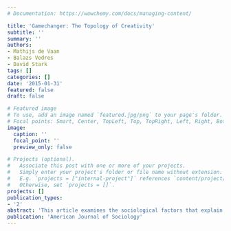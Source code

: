 ```yaml
---
# Documentation: https://wowchemy.com/docs/managing-content/

title: 'Gamechanger: The Topology of Creativity'
subtitle: ''
summary: ''
authors:
- Mathijs de Vaan
- Balazs Vedres
- David Stark
tags: []
categories: []
date: '2015-01-31'
featured: false
draft: false

# Featured image
# To use, add an image named `featured.jpg/png` to your page's folder.
# Focal points: Smart, Center, TopLeft, Top, TopRight, Left, Right, BottomLeft, Bottom, BottomRight.
image:
  caption: ''
  focal_point: ''
  preview_only: false

# Projects (optional).
#   Associate this post with one or more of your projects.
#   Simply enter your project's folder or file name without extension.
#   E.g. `projects = ["internal-project"]` references `content/project/deep-learning/index.md`.
#   Otherwise, set `projects = []`.
projects: []
publication_types:
- '2'
abstract: 'This article examines the sociological factors that explain why some creative teams are able to produce game changers—cultural products that stand out as distinctive while also being critically recognized as outstanding. The authors build on work pointing to structural folding—the network property of a cohesive group whose membership overlaps with that of another cohesive group. They hypothesize that the effects of structural folding on game changing success are especially strong when overlapping groups are cognitively distant. Measuring social distance separately from cognitive distance and distinctiveness independently from critical acclaim, the authors test their hypothesis about structural folding and cognitive diversity by analyzing team reassembly for 12,422 video games and the career histories of 139,727 video game developers. When combined with cognitive distance, structural folding channels and mobilizes a productive tension of rules, roles, and codes that promotes successful innovation. In addition to serving as pipes and prisms, network ties are also the source of tools and tensions.'
publication: 'American Journal of Sociology'
---
```

